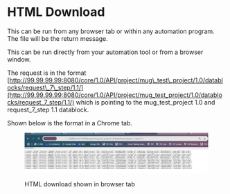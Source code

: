 # HTML Download

This can be run from any browser tab or within any automation program.  The file will be the return message.&#x20;

&#x20;This can be run directly from your automation tool or from a browser window.

The request is in the format  [http://99.99.99.99:8080/core/1.0/API/project/mug\_test\_project/1.0/datablocks/request\_7\_step/1.1/](http://99.99.99.99:8080/core/1.0/API/project/mug_test_project/1.0/datablocks/request_7_step/1.1/) which is pointing to the mug\_test\_project 1.0 and request\_7\_step 1.1 datablock.

&#x20;Shown below is the format in a Chrome tab.

&#x20;

<figure><img src="../../../../../../.gitbook/assets/image (18) (1) (1) (1).png" alt=""><figcaption><p>HTML download shown in browser tab</p></figcaption></figure>
